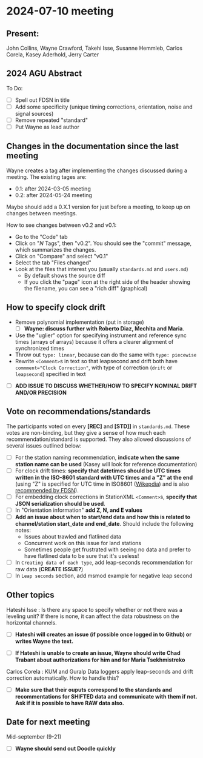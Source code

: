 # 2024-07-10 meeting

## Present:
John Collins, Wayne Crawford, Takehi Isse, Susanne Hemmleb, Carlos Corela, Kasey Aderhold, Jerry Carter

## 2024 AGU Abstract

To Do:
- [ ] Spell out FDSN in title
- [ ] Add some specificity (unique timing corrections, orientation, noise and signal sources)
- [ ] Remove repeated "standard"
- [ ] Put Wayne as lead author

## Changes in the documentation since the last meeting

Wayne creates a tag after implementing the changes discussed during a meeting.  The existing tages are:
- 0.1: after 2024-03-05 meeting
- 0.2: after 2024-05-24 meeting

Maybe should add a 0.X.1 version for just before a meeting, to keep up on changes between meetings.

How to see changes between v0.2 and v0.1:
- Go to the "Code" tab
- Click on "*N* Tags", then "v0.2".  You should see the "commit" message, which summarizes the changes.
- Click on "Compare" and select "v0.1"
- Select the tab "Files changed"
- Look at the files that interest you (usually `standards.md` and `users.md`)
    - By default shows the source diff
    - If you click the "page" icon at the right side of the header showing the filename, you can see a "rich diff" (graphical)


## How to specify clock drift

- Remove polynomial implementation (put in storage)
    - [ ] **Wayne: discuss further with Roberto Diaz, Mechita and Maria**.
- Use the "uglier" option for specifying instrument and reference sync times (arrays of arrays) because it offers a clearer alignment of synchronized times
- Throw out `type: linear`, because can do the same with `type: piecewise`
- Rewrite `<Comment>`s in text so that leapsecond and drift both have `commment="Clock Correction"`, with type of correction (`drift` or `leapsecond`) specified in text
- [ ] **ADD ISSUE TO DISCUSS WHETHER/HOW TO SPECIFY NOMINAL DRIFT AND/OR PRECISION**

## Vote on recommendations/standards

The participants voted on every **[REC]** and **[STD]]** in `standards.md`. 
These votes are non-binding, but they give a sense of how much each recommendation/standard is supported.
They also allowed discussions of several issues outlined below:

- [ ] For the station naming recommendation, **indicate when the same station name can be used** (Kasey will look for reference documentation)
- [ ] For clock drift times: **specify that datetimes should be UTC times written in the ISO-8601 standard  with UTC times and a "Z" at the end**
  (using "Z" is specified for UTC time in ISO8601 ([Wikepdia](https://en.wikipedia.org/wiki/ISO_8601#Coordinated_Universal_Time_(UTC)))
  and is also [recommended by FDSN](http://docs.fdsn.org/projects/stationxml/en/latest/appendices.html#glossary-datetime)).
- [ ] For embedding clock corrections in StationXML `<Comment>`s, **specify that JSON serialization should be used**.
- [ ] In "Orientation information" **add Z, N, and E values**
- [ ] **Add an issue about when to start/end data and how this is related to channel/station start_date and end_date**.  Should include the following notes:
  - Issues about trawled and flatlined data
  - Concurrent work on this issue for land stations
  - Sometimes people get frustrated with seeing no data and prefer to have flatlined data to be sure that it's useless!
- [ ] In `Creating data of each type`, add leap-seconds recommendation for raw data (**CREATE ISSUE?**)
- [ ] In `Leap seconds` section, add msmod example for negative leap second

## Other topics

Hateshi Isse
: Is there any space to specify whether or not there was a leveling unit?  If there is none, it can affect the data robustness on the horizontal channels.

- [ ] **Hateshi will creates an issue (if possible once logged in to Github) or writes Wayne the text.**
- [ ] **If Hateshi is unable to create an issue, Wayne should write Chad Trabant about authorizations for him and for Maria Tsekhmistreko**


Carlos Corela
: KUM and Guralp Data loggers apply leap-seconds and drift correction automatically.  How to handle this?
- [ ] **Make sure that their ouputs correspond to the standards and recommentations for SHIFTED data and communicate with them if not.
  Ask if it is possible to have RAW data also.**

## Date for next meeting

Mid-september (9-21)

- [ ] **Wayne should send out Doodle quickly**
